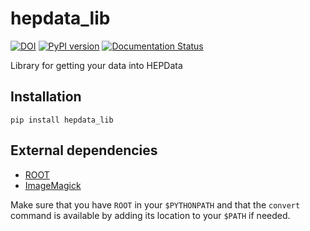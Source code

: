 # hepdata_lib

[![DOI](https://zenodo.org/badge/129248575.svg)](https://zenodo.org/badge/latestdoi/129248575)
[![PyPI version](https://badge.fury.io/py/hepdata_lib.svg)](https://badge.fury.io/py/hepdata_lib)
[![Documentation Status](https://readthedocs.org/projects/hepdata-lib/badge/)](http://hepdata-lib.readthedocs.io/)

Library for getting your data into HEPData

## Installation

```
pip install hepdata_lib
```

## External dependencies

- [ROOT](https://root.cern.ch)
- [ImageMagick](https://www.imagemagick.org)

Make sure that you have `ROOT` in your `$PYTHONPATH` and that the `convert` command is available by adding its location to your `$PATH` if needed.
